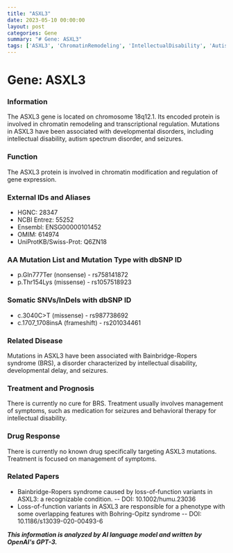```yaml
---
title: "ASXL3"
date: 2023-05-10 00:00:00
layout: post
categories: Gene
summary: "# Gene: ASXL3"
tags: ['ASXL3', 'ChromatinRemodeling', 'IntellectualDisability', 'AutismSpectrumDisorder', 'Seizures', 'BainbridgeRopersSyndrome', 'TreatmentManagement', 'LossOfFunctionVariants']
---
```


# Gene: ASXL3

### Information
The ASXL3 gene is located on chromosome 18q12.1. Its encoded protein is involved in chromatin remodeling and transcriptional regulation. Mutations in ASXL3 have been associated with developmental disorders, including intellectual disability, autism spectrum disorder, and seizures.

### Function
The ASXL3 protein is involved in chromatin modification and regulation of gene expression.

### External IDs and Aliases
- HGNC: 28347
- NCBI Entrez: 55252
- Ensembl: ENSG00000101452
- OMIM: 614974
- UniProtKB/Swiss-Prot: Q6ZN18

### AA Mutation List and Mutation Type with dbSNP ID
- p.Gln777Ter (nonsense) - rs758141872
- p.Thr154Lys (missense) - rs1057518923

### Somatic SNVs/InDels with dbSNP ID
- c.3040C>T (missense) - rs987738692
- c.1707_1708insA (frameshift) - rs201034461

### Related Disease
Mutations in ASXL3 have been associated with Bainbridge-Ropers syndrome (BRS), a disorder characterized by intellectual disability, developmental delay, and seizures.

### Treatment and Prognosis
There is currently no cure for BRS. Treatment usually involves management of symptoms, such as medication for seizures and behavioral therapy for intellectual disability.

### Drug Response
There is currently no known drug specifically targeting ASXL3 mutations. Treatment is focused on management of symptoms.

### Related Papers
- Bainbridge-Ropers syndrome caused by loss-of-function variants in ASXL3: a recognizable condition. -- DOI: 10.1002/humu.23036
- Loss-of-function variants in ASXL3 are responsible for a phenotype with some overlapping features with Bohring-Opitz syndrome -- DOI: 10.1186/s13039-020-00493-6

**_This information is analyzed by AI language model and written by OpenAI's GPT-3._**